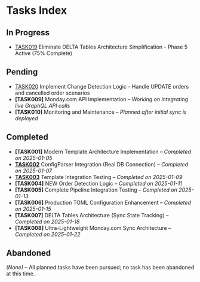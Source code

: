# Tasks Index

## In Progress
- [TASK019](/memory-bank/tasks/TASK019%20-%20Eliminate%20DELTA%20Tables%20Architecture%20Simplification.md) Eliminate DELTA Tables Architecture Simplification - Phase 5 Active (75% Complete)

## Pending
- [TASK020](/memory-bank/tasks/TASK020%20-%20Implement%20Change%20Detection%20Logic.md) Implement Change Detection Logic - Handle UPDATE orders and cancelled order scenarios
- **[TASK009]** Monday.com API Implementation – *Working on integrating live GraphQL API calls*
- **[TASK010]** Monitoring and Maintenance – *Planned after initial sync is deployed*

## Completed
- **[TASK001]** Modern Template Architecture Implementation – *Completed on 2025-01-05*
- **[TASK002](/memory-bank/tasks/TASK002%20-%20ConfigParser%20Integration%20(Real%20Database%20Connection))** ConfigParser Integration (Real DB Connection) – *Completed on 2025-01-07*
- **[TASK003](/memory-bank/tasks/TASK003%20-%20Template%20Integration%20Testing.md)** Template Integration Testing – *Completed on 2025-01-09*
- **[TASK004]** NEW Order Detection Logic – *Completed on 2025-01-11*
- **[TASK005]** Complete Pipeline Integration Testing – *Completed on 2025-01-13*
- **[TASK006]** Production TOML Configuration Enhancement – *Completed on 2025-01-15*
- **[TASK007]** DELTA Tables Architecture (Sync State Tracking) – *Completed on 2025-01-18*
- **[TASK008]** Ultra-Lightweight Monday.com Sync Architecture – *Completed on 2025-01-22*

## Abandoned
*(None)* – All planned tasks have been pursued; no task has been abandoned at this time.


